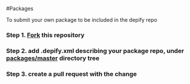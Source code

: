 #Packages

To submit your own package to be included in the depify repo

### Step 1. [Fork](https://github.com/depify/depify-packages/fork) this repository

### Step 2. add .depify.xml describing your package repo, under [packages/master](https://github.com/depify/depify-packages/tree/master/packages/master) directory tree

### Step 3. create a pull request with the change



